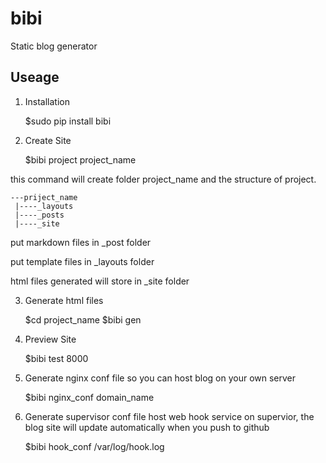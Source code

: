 # bibi
Static blog generator

## Useage

1. Installation


    $sudo pip install bibi


2. Create Site


    $bibi project project_name


this command will create folder project_name and the structure of project.

    ---priject_name
     |----_layouts
     |----_posts
     |----_site
 
 put markdown files in _post folder
 
 put template files in _layouts folder
 
 html files generated will store in _site folder
 
3. Generate html files


    $cd project_name
    $bibi gen


4. Preview Site


    $bibi test 8000


5. Generate nginx conf file
  so you can host blog on your own server


    $bibi nginx_conf domain_name


6. Generate supervisor conf file
  host web hook service on supervior, the blog site will update automatically when you push to github


    $bibi hook_conf /var/log/hook.log


